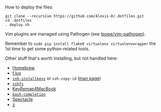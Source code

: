 How to deploy the files:

    git clone --recursive https://github.com/Alexis-D/.dotfiles.git
    cd .dotfiles
    . deploy.sh

Vim plugins are managed using Pathogen (see
[tpope/vim-pathogen](https://github.com/tpope/vim-pathogen)).

Remember to `sudo pip install flake8 virtualenv virtualenvwrapper` the 1st
time to get some python-related tools.

Other stuff that's worth installing, but not handled here:

* [Homebrew](http://brew.sh/)
* [f.lux](http://justgetflux.com/)
* [`ssh-installkeys`](http://www.catb.org/~esr/ssh-installkeys/) or `ssh-copy-id`
  ([man page](http://linux.die.net/man/1/ssh-copy-id))
* [`sshfs`](http://fuse.sourceforge.net/sshfs.html)
* [KeyRemap4MacBook](https://pqrs.org/macosx/keyremap4macbook/)
* [`bash-completion`](http://bash-completion.alioth.debian.org/)
* [Spectacle](http://spectacleapp.com/)
* [z](https://github.com/rupa/z)
